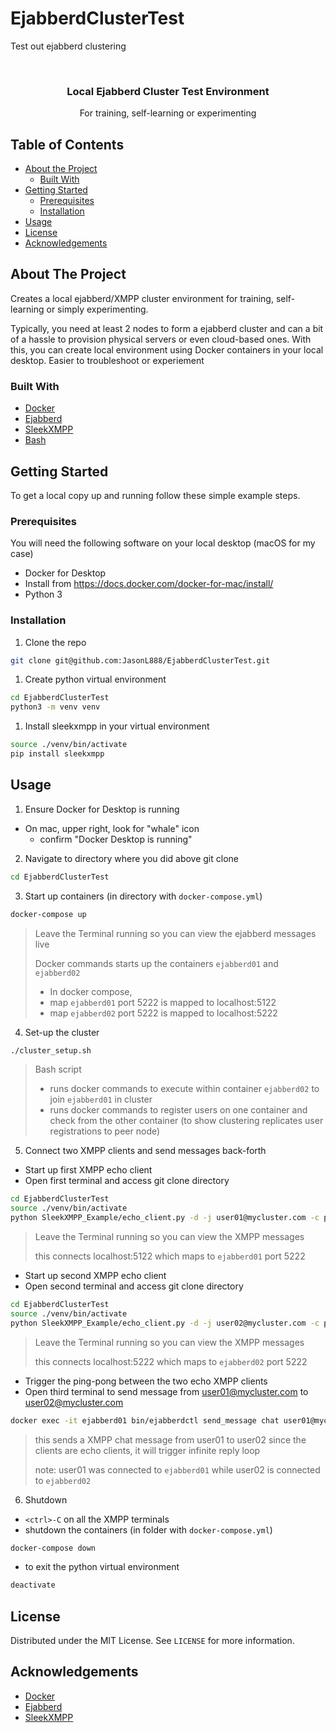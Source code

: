 # EjabberdClusterTest
Test out ejabberd clustering

<!-- PROJECT LOGO -->
<br />
<p align="center">
  <h3 align="center">Local Ejabberd Cluster Test Environment</h3>
  <p align="center">
    For training, self-learning or experimenting
  </p>
</p>



<!-- TABLE OF CONTENTS -->
## Table of Contents

* [About the Project](#about-the-project)
  * [Built With](#built-with)
* [Getting Started](#getting-started)
  * [Prerequisites](#prerequisites)
  * [Installation](#installation)
* [Usage](#usage)
* [License](#license)
* [Acknowledgements](#acknowledgements)



<!-- ABOUT THE PROJECT -->
## About The Project

Creates a local ejabberd/XMPP cluster environment for training, self-learning or simply experimenting.

Typically, you need at least 2 nodes to form a ejabberd cluster and can a bit of a hassle to provision physical servers or even cloud-based ones. With this, you can create local environment using Docker containers in your local desktop. Easier to troubleshoot or experiement


### Built With
* [Docker](https://www.docker.com)
* [Ejabberd](https://docs.ejabberd.im/)
* [SleekXMPP](https://sleekxmpp.readthedocs.io/en/latest/)
* [Bash](https://www.gnu.org/software/bash/)


<!-- GETTING STARTED -->
## Getting Started
To get a local copy up and running follow these simple example steps.

### Prerequisites
You will need the following software on your local desktop (macOS for my case)
* Docker for Desktop
 * Install from https://docs.docker.com/docker-for-mac/install/
* Python 3

### Installation

1. Clone the repo
```sh
git clone git@github.com:JasonL888/EjabberdClusterTest.git
```
1. Create python virtual environment
```sh
cd EjabberdClusterTest
python3 -m venv venv
```
1. Install sleekxmpp in your virtual environment
```sh
source ./venv/bin/activate
pip install sleekxmpp
```



<!-- USAGE EXAMPLES -->
## Usage

1. Ensure Docker for Desktop is running
* On mac, upper right, look for "whale" icon
  * confirm "Docker Desktop is running"
2. Navigate to directory where you did above git clone
```sh
cd EjabberdClusterTest
```
3. Start up containers (in directory with `docker-compose.yml`)
```sh
docker-compose up
```
> Leave the Terminal running so you can view the ejabberd messages live
>
> Docker commands starts up the containers `ejabberd01` and `ejabberd02`
> * In docker compose,
>  * map `ejabberd01` port 5222 is mapped to localhost:5122
>  * map `ejabberd02` port 5222 is mapped to localhost:5222

4. Set-up the cluster
```sh
./cluster_setup.sh
```
> Bash script
> * runs docker commands to execute within container `ejabberd02` to join `ejabberd01` in cluster
> * runs docker commands to register users on one container and check from the other container (to show clustering replicates user registrations to peer node)

5. Connect two XMPP clients and send messages back-forth
* Start up first XMPP echo client
 * Open first terminal and access git clone directory
```sh
cd EjabberdClusterTest
source ./venv/bin/activate
python SleekXMPP_Example/echo_client.py -d -j user01@mycluster.com -c password -H localhost -p 5122
```
> Leave the Terminal running so you can view the XMPP messages
>
> this connects localhost:5122 which maps to `ejabberd01` port 5222

* Start up second XMPP echo client
 * Open second terminal and access git clone directory
 ```sh
 cd EjabberdClusterTest
 source ./venv/bin/activate
 python SleekXMPP_Example/echo_client.py -d -j user02@mycluster.com -c password -H localhost -p 5222
 ```
 > Leave the Terminal running so you can view the XMPP messages
 >
 > this connects localhost:5222 which maps to `ejabberd02` port 5222

* Trigger the ping-pong between the two echo XMPP clients
 * Open third terminal to send message from user01@mycluster.com to user02@mycluster.com
 ```sh
 docker exec -it ejabberd01 bin/ejabberdctl send_message chat user01@mycluster.com user02@mycluster.com "long title ..." "long body ..."
 ```
 > this sends a XMPP chat message from user01 to user02
 > since the clients are echo clients, it will trigger infinite reply loop
 >
 > note: user01 was connected to `ejabberd01` while user02 is connected to `ejabberd02`

6. Shutdown
* `<ctrl>-C` on all the XMPP terminals
* shutdown the containers (in folder with `docker-compose.yml`)
```sh
docker-compose down
```
* to exit the python virtual environment
```sh
deactivate
```

<!-- LICENSE -->
## License

Distributed under the MIT License. See `LICENSE` for more information.


<!-- ACKNOWLEDGEMENTS -->
## Acknowledgements
* [Docker](https://www.docker.com)
* [Ejabberd](https://docs.ejabberd.im/)
* [SleekXMPP](https://sleekxmpp.readthedocs.io/en/latest/)
